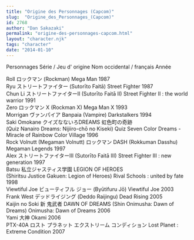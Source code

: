 ```yaml
---
title: "Origine des Personnages (Capcom)"
slug:  "Origine_des_Personnages_(Capcom)"
id: 2768
author: "Dan Sakazaki"
permalink: "origine-des-personnages-capcom.html"
layout: "character.njk"
tags: "character"
date: "2014-01-10"
---
```


Personnages Série / Jeu d' origine Nom occidental / français Année  
  
Roll ロックマン (Rockman) Mega Man 1987  
Ryu ストリートファイター (Sutorīto Faitā) Street Fighter 1987  
Chun Li ストリートファイターⅡ (Sutorīto Faitā II) Street Fighter II :
the world warrior 1991  
Zero ロックマン X (Rockman X) Mega Man X 1993  
Morrigan ヴァンパイア Banpaia (Vampire) Darkstalkers 1994  
Saki Omokane クイズなないろDREAMS 虹色町の奇跡  
(Quiz Nanairo Dreams: Nijiiro-chō no Kiseki) Quiz Seven Color Dreams -
Miracle of Rainbow Color Village 1996  
Rock Volnutt (Megaman Volnutt) ロックマン DASH (Rokkuman Dasshu) Megaman
Legends 1997  
Alex ストリートファイターⅢ (Sutorīto Faitā III) Street Fighter III : new
generation 1997  
Batsu 私立ジャスティス学園 LEGION OF HEROES  
(Shiritsu Justice Gakuen: Legion of Heroes) Rival Schools : united by
fate 1998  
Viewtiful Joe ビューティフル ジョー (Byūtifuru Jō) Viewtiful Joe 2003  
Frank West デッドライジング (Deddo Raijingu) Dead Rising 2005  
Kaijin no Soki 新 鬼武者 DAWN OF DREAMS (Shin Onimusha: Dawn of Dreams)
Onimusha: Dawn of Dreams 2006  
Yami 大神 Okami 2006  
PTX-40A ロスト プラネット エクストリーム コンディション Lost Planet :
Extreme Condition 2007  
